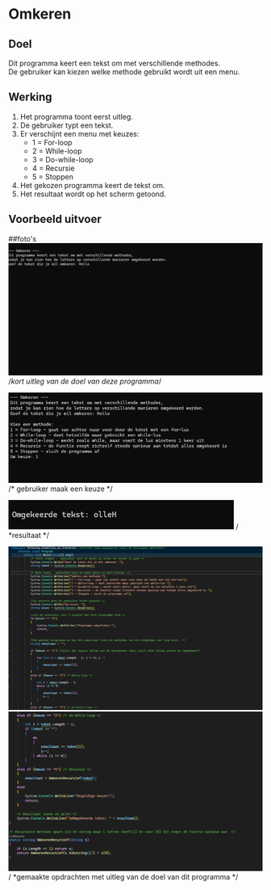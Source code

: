 # Omkeren

## Doel
Dit programma keert een tekst om met verschillende methodes.  
De gebruiker kan kiezen welke methode gebruikt wordt uit een menu.  

## Werking
1. Het programma toont eerst uitleg.  
2. De gebruiker typt een tekst.  
3. Er verschijnt een menu met keuzes:  
   - 1 = For-loop  
   - 2 = While-loop  
   - 3 = Do-while-loop  
   - 4 = Recursie  
   - 5 = Stoppen  
4. Het gekozen programma keert de tekst om.  
5. Het resultaat wordt op het scherm getoond.  

## Voorbeeld uitvoer
##foto's
![image alt](https://github.com/kiranchaudry97/Opdracht_condities_en_iteraties/blob/5fb99f43d26251056adbba584b8189070ccfc0bc/net_framework_screenshot_Oefening_Condities_en_iteraties/opdracht_aanmaken.png)
/*kort uitleg van de doel van deze programma*/



![image alt](https://github.com/kiranchaudry97/Opdracht_condities_en_iteraties/blob/5fb99f43d26251056adbba584b8189070ccfc0bc/net_framework_screenshot_Oefening_Condities_en_iteraties/keuzen_aanmaken.png)
/* gebruiker maak een keuze  */

![image alt](https://github.com/kiranchaudry97/Opdracht_condities_en_iteraties/blob/5fb99f43d26251056adbba584b8189070ccfc0bc/net_framework_screenshot_Oefening_Condities_en_iteraties/resultaat.png)
/ *resultaat */

![image alt](https://github.com/kiranchaudry97/Opdracht_condities_en_iteraties/blob/5fb99f43d26251056adbba584b8189070ccfc0bc/net_framework_screenshot_Oefening_Condities_en_iteraties/oefening_screenshot.png)
![image alt](https://github.com/kiranchaudry97/Opdracht_condities_en_iteraties/blob/5fb99f43d26251056adbba584b8189070ccfc0bc/net_framework_screenshot_Oefening_Condities_en_iteraties/oefening_screenshot_2.png)
/ *gemaakte opdrachten met uitleg van de doel van dit programma */
